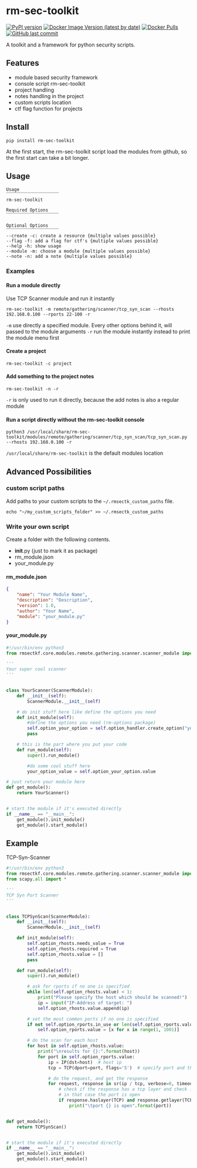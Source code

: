 # rm-sec-toolkit

[![PyPI version](https://badge.fury.io/py/rm-sec-toolkit.svg)](https://badge.fury.io/py/rm-sec-toolkit)
[![Docker Image Version (latest by date)](https://img.shields.io/docker/v/rame22/rm-sec-toolkit?label=dockerhub)](https://hub.docker.com/repository/docker/rame22/rm-sec-toolkit)
[![Docker Pulls](https://img.shields.io/docker/pulls/rame22/rm-sec-toolkit)](https://hub.docker.com/repository/docker/rame22/rm-sec-toolkit)
[![GitHub last commit](https://img.shields.io/github/last-commit/MartinR2295/rm-sec-toolkit)](https://github.com/MartinR2295/rm-sec-toolkit)


A toolkit and a framework for python security scripts.

## Features

- module based security framework
- console script rm-sec-toolkit
- project handling
- notes handling in the project
- custom scripts location
- ctf flag function for projects

## Install

```shell
pip install rm-sec-toolkit
```

At the first start, the rm-sec-toolkit script load the modules from github, so the first start can take a bit longer.

## Usage

```shell
Usage
‾‾‾‾‾‾‾‾‾‾‾‾‾‾‾‾‾‾‾‾
rm-sec-toolkit

Required Options
‾‾‾‾‾‾‾‾‾‾‾‾‾‾‾‾‾‾‾‾

Optional Options
‾‾‾‾‾‾‾‾‾‾‾‾‾‾‾‾‾‾‾‾
--create -c: create a resource {multiple values possible}
--flag -f: add a flag for ctf's {multiple values possible}
--help -h: show usage
--module -m: choose a module {multiple values possible}
--note -n: add a note {multiple values possible}
```

### Examples

#### Run a module directly

Use TCP Scanner module and run it instantly

```shell
rm-sec-toolkit -m remote/gathering/scanner/tcp_syn_scan --rhosts 192.168.0.100 --rports 22-100 -r
```

`-m` use directly a specified module. Every other options behind it, will passed to the module arguments
`-r` run the module instantly instead to print the module menu first

#### Create a project

```shell
rm-sec-toolkit -c project
```

#### Add something to the project notes

```shell
rm-sec-toolkit -n -r
```

`-r` is only used to run it directly, because the add notes is also a regular module

#### Run a script directly without the rm-sec-toolkit console

```shell
python3 /usr/local/share/rm-sec-toolkit/modules/remote/gathering/scanner/tcp_syn_scan/tcp_syn_scan.py --rhosts 192.168.0.100 -r
```

`/usr/local/share/rm-sec-toolkit` is the default modules location

## Advanced Possibilities

### custom script paths

Add paths to your custom scripts to the `~/.rmsectk_custom_paths` file.

```shell
echo "~/my_custom_scripts_folder" >> ~/.rmsectk_custom_paths
```

### Write your own script

Create a folder with the following contents.

- __init__.py (just to mark it as package)
- rm_module.json
- your_module.py

#### rm_module.json

```json
{
    "name": "Your Module Name",
    "description": "Description",
    "version": 1.0,
    "author": "Your Name",
    "module": "your_module.py"
}
```

#### your_module.py

```python
#!/usr/bin/env python3
from rmsectkf.core.modules.remote.gathering.scanner.scanner_module import ScannerModule

'''
Your super cool scanner
'''


class YourScanner(ScannerModule):
    def __init__(self):
        ScannerModule.__init__(self)

    # do init stuff here like define the options you need
    def init_module(self):
        #define the options you need (rm-options package)
        self.option_your_option = self.option_handler.create_option("your-option", "your super cool option", needs_value=True, required=True)
        pass

    # this is the part where you put your code
    def run_module(self):
        super().run_module()

        #do some cool stuff here
        your_option_value = self.option_your_option.value

# just return your module here
def get_module():
    return YourScanner()


# start the module if it's executed directly
if __name__ == "__main__":
    get_module().init_module()
    get_module().start_module()
```

## Example

TCP-Syn-Scanner

```python
#!/usr/bin/env python3
from rmsectkf.core.modules.remote.gathering.scanner.scanner_module import ScannerModule
from scapy.all import *

'''
TCP Syn Port Scanner
'''


class TCPSynScan(ScannerModule):
    def __init__(self):
        ScannerModule.__init__(self)

    def init_module(self):
        self.option_rhosts.needs_value = True
        self.option_rhosts.required = True
        self.option_rhosts.value = []
        pass

    def run_module(self):
        super().run_module()

        # ask for rports if no one is specified
        while len(self.option_rhosts.value) < 1:
            print("Please specify the host which should be scanned!")
            ip = input("IP-Address of target: ")
            self.option_rhosts.value.append(ip)

        # set the most common ports if no one is specified
        if not self.option_rports.in_use or len(self.option_rports.value) < 1:
            self.option_rports.value = [x for x in range(1, 1001)]

        # do the scan for each host
        for host in self.option_rhosts.value:
            print("\nresults for {}:".format(host))
            for port in self.option_rports.value:
                ip = IP(dst=host)  # host ip
                tcp = TCP(dport=port, flags='S')  # specify port and the SYN flag

                # do the request, and get the response
                for request, response in sr(ip / tcp, verbose=0, timeout=0.1)[0]:
                    # check if the response has a tcp layer and check if the flag is a (SYN, ACK) flag.
                    # in that case the port is open
                    if response.haslayer(TCP) and response.getlayer(TCP).flags == 0x12:
                        print("\tport {} is open".format(port))


def get_module():
    return TCPSynScan()


# start the module if it's executed directly
if __name__ == "__main__":
    get_module().init_module()
    get_module().start_module()
```



